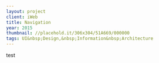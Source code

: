 ```yaml
---
layout: project
client: iWeb
title: Navigation
year: 2015
thumbnail: //placehold.it/306x304/51A669/000000
tags: UI&nbsp;Design,&nbsp;Information&nbsp;Architecture
---
```

test
